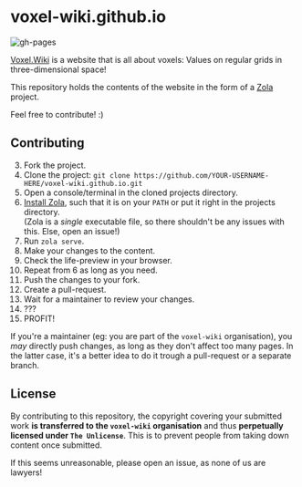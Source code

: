 # voxel-wiki.github.io

![gh-pages](https://github.com/voxel-wiki/voxel-wiki.github.io/actions/workflows/gh-pages.yml/badge.svg)

[Voxel.Wiki](https://voxel.wiki/) is a website that is all about voxels: Values on regular grids in three-dimensional space!

This repository holds the contents of the website in the form of a [Zola](https://www.getzola.org/) project.

Feel free to contribute! :)

## Contributing

3. Fork the project.
4. Clone the project: `git clone https://github.com/YOUR-USERNAME-HERE/voxel-wiki.github.io.git`
5. Open a console/terminal in the cloned projects directory.
1. [Install Zola](https://www.getzola.org/documentation/getting-started/installation/), such that it is on your `PATH` or put it right in the projects directory.  
   (Zola is a *single* executable file, so there shouldn't be any issues with this. Else, open an issue!)
6. Run `zola serve`.
7. Make your changes to the content.
8. Check the life-preview in your browser.
9. Repeat from 6 as long as you need.
10. Push the changes to your fork.
11. Create a pull-request.
12. Wait for a maintainer to review your changes.
13. ???
14. PROFIT!

If you're a maintainer (eg: you are part of the `voxel-wiki` organisation), you *may* directly push changes, as long as they don't affect too many pages. In the latter case, it's a better idea to do it trough a pull-request or a separate branch.

## License

By contributing to this repository, the copyright covering your submitted work **is transferred to the `voxel-wiki` organisation** and thus **perpetually licensed under `The Unlicense`**. This is to prevent people from taking down content once submitted.

If this seems unreasonable, please open an issue, as none of us are lawyers!
